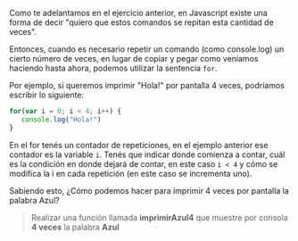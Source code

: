 Como te adelantamos en el ejercicio anterior, en Javascript existe una forma de decir "quiero que estos comandos se repitan esta cantidad de veces".

Entonces, cuando es necesario repetir un comando (como console.log) un cierto número de veces, en lugar de copiar y pegar como veníamos haciendo hasta ahora, podemos utilizar la sentencia `for`.

Por ejemplo, si queremos imprimir "Hola!" por pantalla 4 veces, podríamos escribir lo siguiente:

```javascript
for(var i = 0; i < 4; i++) {
   console.log("Hola!")
}
```
En el for tenés un contador de repeticiones, en el ejemplo anterior ese contador es la variable `i`. Tenés que indicar donde comienza a contar, cuál es la condición en donde dejará de contar, en este caso `i < 4` y cómo se modifica la i en cada repetición (en este caso se incrementa uno).

Sabiendo esto, ¿Cómo podemos hacer para imprimir 4 veces por pantalla la palabra Azul?

> Realizar una función llamada **imprimirAzul4** que muestre por consola **4 veces** la palabra **Azul**